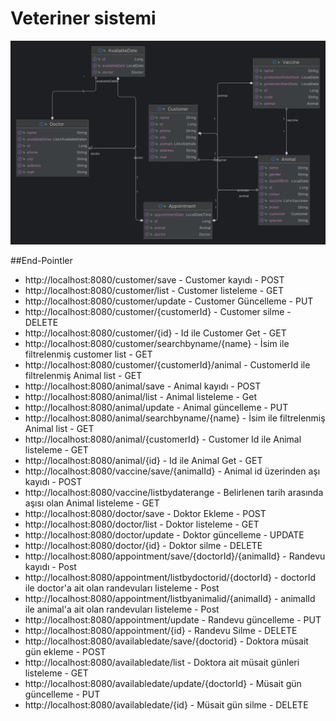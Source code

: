 # Veteriner sistemi
<img src="/img/vetProjectUML.png" alt="Diagram_1" width="" />

##End-Pointler

- http://localhost:8080/customer/save - Customer kayıdı - POST
- http://localhost:8080/customer/list - Customer listeleme - GET
- http://localhost:8080/customer/update - Customer Güncelleme - PUT
- http://localhost:8080/customer/{customerId} - Customer silme - DELETE
- http://localhost:8080/customer/{id} - Id ile Customer Get - GET
- http://localhost:8080/customer/searchbyname/{name} - İsim ile filtrelenmiş customer list - GET
- http://localhost:8080/customer/{customerId}/animal - CustomerId ile filtrelenmiş Animal list - GET
- http://localhost:8080/animal/save - Animal kayıdı - POST
- http://localhost:8080/animal/list - Animal listeleme - Get
- http://localhost:8080/animal/update - Animal güncelleme - PUT
- http://localhost:8080/animal/searchbyname/{name} - İsim ile filtrelenmiş Animal list - GET
- http://localhost:8080/animal/{customerId} - Customer Id ile Animal listeleme - GET
- http://localhost:8080/animal/{id} - Id ile Animal Get - GET
- http://localhost:8080/vaccine/save/{animalId} - Animal id üzerinden aşı kayıdı - POST
- http://localhost:8080/vaccine/listbydaterange - Belirlenen tarih arasında aşısı olan Animal listeleme - GET 
- http://localhost:8080/doctor/save - Doktor Ekleme - POST
- http://localhost:8080/doctor/list - Doktor listeleme - GET
- http://localhost:8080/doctor/update - Doktor güncelleme - UPDATE
- http://localhost:8080/doctor/{id} - Doktor silme - DELETE
- http://localhost:8080/appointment/save/{doctorId}/{animalId} - Randevu kayıdı - Post
- http://localhost:8080/appointment/listbydoctorid/{doctorId} - doctorId ile doctor'a ait olan randevuları listeleme - Post
- http://localhost:8080/appointment/listbyanimalid/{animalId} - animalId ile animal'a ait olan randevuları listeleme - Post
- http://localhost:8080/appointment/update - Randevu güncelleme - PUT
- http://localhost:8080/appointment/{id} - Randevu Silme - DELETE
- http://localhost:8080/availabledate/save/{doctorid} - Doktora müsait gün ekleme - POST
- http://localhost:8080/availabledate/list - Doktora ait müsait günleri listeleme - GET
- http://localhost:8080/availabledate/update/{doctorId} - Müsait gün güncelleme - PUT
- http://localhost:8080/availabledate/{id} - Müsait gün silme - DELETE

